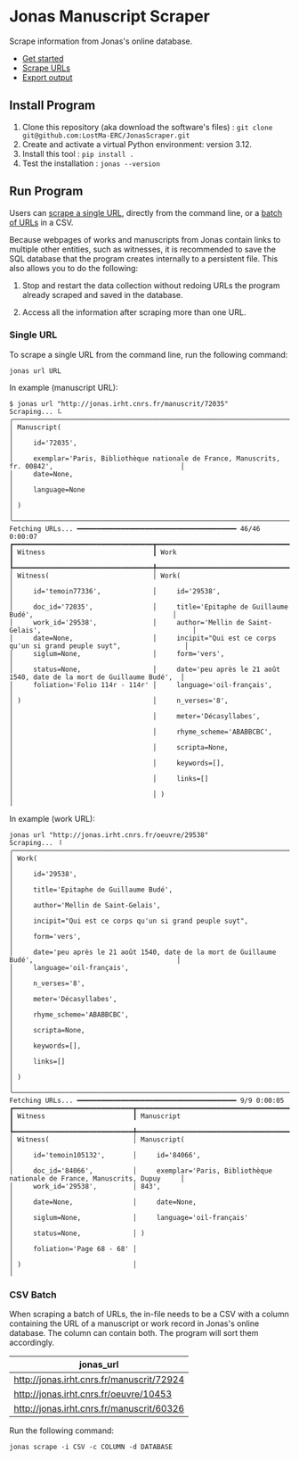 # Jonas Manuscript Scraper

Scrape information from Jonas's online database.

- [Get started](#install-program)
- [Scrape URLs](#run-program)
- [Export output](#export-output)

## Install Program

1. Clone this repository (aka download the software's files) : `git clone git@github.com:LostMa-ERC/JonasScraper.git`
2. Create and activate a virtual Python environment: version 3.12.
3. Install this tool : `pip install .`
4. Test the installation : `jonas --version`

## Run Program

Users can [scrape a single URL](#single-url), directly from the command line, or a [batch of URLs](#csv-batch) in a CSV.

Because webpages of works and manuscripts from Jonas contain links to multiple other entities, such as witnesses, it is recommended to save the SQL database that the program creates internally to a persistent file. This also allows you to do the following:

1. Stop and restart the data collection without redoing URLs the program already scraped and saved in the database.

2. Access all the information after scraping more than one URL.

### Single URL

To scrape a single URL from the command line, run the following command:

```shell
jonas url URL
```

In example (manuscript URL):

```console
$ jonas url "http://jonas.irht.cnrs.fr/manuscrit/72035"
Scraping... ⠧
╭───────────────────────────────────────────────────────────────────────────────────────────────────────────────╮
│ Manuscript(                                                                                                   │
│     id='72035',                                                                                               │
│     exemplar='Paris, Bibliothèque nationale de France, Manuscrits, fr. 00842',                                │
│     date=None,                                                                                                │
│     language=None                                                                                             │
│ )                                                                                                             │
╰───────────────────────────────────────────────────────────────────────────────────────────────────────────────╯
Fetching URLs... ━━━━━━━━━━━━━━━━━━━━━━━━━━━━━━━━━━━━━━━━ 46/46 0:00:07
┏━━━━━━━━━━━━━━━━━━━━━━━━━━━━━━━━━━━┳━━━━━━━━━━━━━━━━━━━━━━━━━━━━━━━━━━━━━━━━━━━━━━━━━━━━━━━━━━━━━━━━━━━━━━━━━━━┓
┃ Witness                           ┃ Work                                                                      ┃
┡━━━━━━━━━━━━━━━━━━━━━━━━━━━━━━━━━━━╇━━━━━━━━━━━━━━━━━━━━━━━━━━━━━━━━━━━━━━━━━━━━━━━━━━━━━━━━━━━━━━━━━━━━━━━━━━━┩
│ Witness(                          │ Work(                                                                     │
│     id='temoin77336',             │     id='29538',                                                           │
│     doc_id='72035',               │     title='Epitaphe de Guillaume Budé',                                   │
│     work_id='29538',              │     author='Mellin de Saint-Gelais',                                      │
│     date=None,                    │     incipit="Qui est ce corps qu'un si grand peuple suyt",                │
│     siglum=None,                  │     form='vers',                                                          │
│     status=None,                  │     date='peu après le 21 août 1540, date de la mort de Guillaume Budé',  │
│     foliation='Folio 114r - 114r' │     language='oil-français',                                              │
│ )                                 │     n_verses='8',                                                         │
│                                   │     meter='Décasyllabes',                                                 │
│                                   │     rhyme_scheme='ABABBCBC',                                              │
│                                   │     scripta=None,                                                         │
│                                   │     keywords=[],                                                          │
│                                   │     links=[]                                                              │
│                                   │ )                                                                         │
```

In example (work URL):

```console
jonas url "http://jonas.irht.cnrs.fr/oeuvre/29538"
Scraping... ⠸
╭─────────────────────────────────────────────────────────────────────────────────────────────────────────────╮
│ Work(                                                                                                       │
│     id='29538',                                                                                             │
│     title='Epitaphe de Guillaume Budé',                                                                     │
│     author='Mellin de Saint-Gelais',                                                                        │
│     incipit="Qui est ce corps qu'un si grand peuple suyt",                                                  │
│     form='vers',                                                                                            │
│     date='peu après le 21 août 1540, date de la mort de Guillaume Budé',                                    │
│     language='oil-français',                                                                                │
│     n_verses='8',                                                                                           │
│     meter='Décasyllabes',                                                                                   │
│     rhyme_scheme='ABABBCBC',                                                                                │
│     scripta=None,                                                                                           │
│     keywords=[],                                                                                            │
│     links=[]                                                                                                │
│ )                                                                                                           │
╰─────────────────────────────────────────────────────────────────────────────────────────────────────────────╯
Fetching URLs... ━━━━━━━━━━━━━━━━━━━━━━━━━━━━━━━━━━━━━━━━ 9/9 0:00:05
┏━━━━━━━━━━━━━━━━━━━━━━━━━━━━━━┳━━━━━━━━━━━━━━━━━━━━━━━━━━━━━━━━━━━━━━━━━━━━━━━━━━━━━━━━━━━━━━━━━━━━━━━━━━━━━━┓
┃ Witness                      ┃ Manuscript                                                                   ┃
┡━━━━━━━━━━━━━━━━━━━━━━━━━━━━━━╇━━━━━━━━━━━━━━━━━━━━━━━━━━━━━━━━━━━━━━━━━━━━━━━━━━━━━━━━━━━━━━━━━━━━━━━━━━━━━━┩
│ Witness(                     │ Manuscript(                                                                  │
│     id='temoin105132',       │     id='84066',                                                              │
│     doc_id='84066',          │     exemplar='Paris, Bibliothèque nationale de France, Manuscrits, Dupuy     │
│     work_id='29538',         │ 843',                                                                        │
│     date=None,               │     date=None,                                                               │
│     siglum=None,             │     language='oil-français'                                                  │
│     status=None,             │ )                                                                            │
│     foliation='Page 68 - 68' │                                                                              │
│ )                            │                                                                              │
```

### CSV Batch

When scraping a batch of URLs, the in-file needs to be a CSV with a column containing the URL of a manuscript or work record in Jonas's online database. The column can contain both. The program will sort them accordingly.

|jonas_url|
|--|
|http://jonas.irht.cnrs.fr/manuscrit/72924|
|http://jonas.irht.cnrs.fr/oeuvre/10453|
|http://jonas.irht.cnrs.fr/manuscrit/60326|

Run the following command:

```console
jonas scrape -i CSV -c COLUMN -d DATABASE
```
